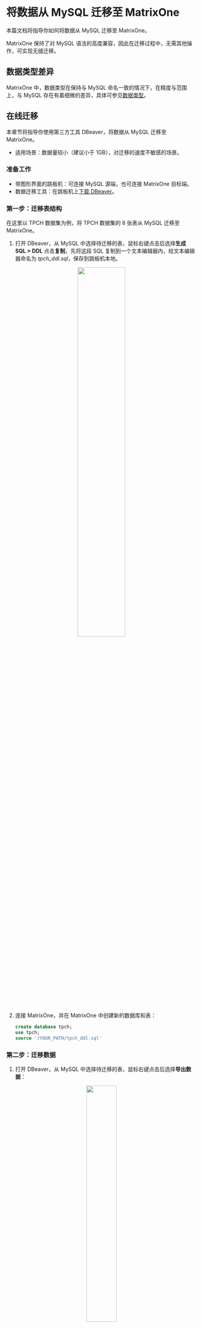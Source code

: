 # 将数据从 MySQL 迁移至 MatrixOne

本篇文档将指导你如何将数据从 MySQL 迁移至 MatrixOne。

MatrixOne 保持了对 MySQL 语法的高度兼容，因此在迁移过程中，无需其他操作，可实现无缝迁移。

## 数据类型差异

MatrixOne 中，数据类型在保持与 MySQL 命名一致的情况下，在精度与范围上，与 MySQL 存在有着细微的差异，具体可参见[数据类型](../Reference/Data-Types/data-types.md)。

## 在线迁移

本章节将指导你使用第三方工具 DBeaver，将数据从 MySQL 迁移至 MatrixOne。

- 适用场景：数据量较小（建议小于 1GB），对迁移的速度不敏感的场景。

### 准备工作

- 带图形界面的跳板机：可连接 MySQL 源端，也可连接 MatrixOne 目标端。
- 数据迁移工具：在跳板机上[下载 DBeaver](https://dbeaver.io/download/)。

### 第一步：迁移表结构

在这里以 TPCH 数据集为例，将 TPCH 数据集的 8 张表从 MySQL 迁移至 MatrixOne。

1. 打开 DBeaver，从 MySQL 中选择待迁移的表，鼠标右键点击后选择**生成 SQL > DDL** 点击**复制**，先将这段 SQL 复制到一个文本编辑器内，给文本编辑器命名为 *tpch_ddl.sql*，保存到跳板机本地。

<div align="center">
<img src=https://community-shared-data-1308875761.cos.ap-beijing.myqcloud.com/artwork/docs/migrate/mysql-1.png width=50% heigth=50%/>
</div>

2. 连接 MatrixOne，并在 MatrixOne 中创建新的数据库和表：

    ```sql
    create database tpch;
    use tpch;
    source '/YOUR_PATH/tpch_ddl.sql'
    ```

### 第二步：迁移数据

1. 打开 DBeaver，从 MySQL 中选择待迁移的表，鼠标右键点击后选择**导出数据**：

<div align="center">
<img src=https://community-shared-data-1308875761.cos.ap-beijing.myqcloud.com/artwork/docs/migrate/mysql-2.png width=40% heigth=40%/>
</div>

2. 在**转化目标 > 导出目标**窗口选择**数据库**，点击**下一步**；在**表映射**窗口选择**目标容器**，目标容器选择 MatrixOne 的数据库 *tpch*：

<div align="center">
<img src=https://community-shared-data-1308875761.cos.ap-beijing.myqcloud.com/artwork/docs/migrate/mysql-3.png width=50% heigth=50%/>
</div>

<div align="center">
<img src=https://community-shared-data-1308875761.cos.ap-beijing.myqcloud.com/artwork/docs/migrate/mysql-4.png width=50% heigth=50%/>
</div>

3. 在**抽取设置**和**数据加载设置**窗口，设置选择抽取和插入的数量，为了触发 MatrixOne 的直接写 S3 策略，建议填写 5000：

<div align="center">
<img src=https://community-shared-data-1308875761.cos.ap-beijing.myqcloud.com/artwork/docs/migrate/mysql-5.png width=50% heigth=50%/>
</div>

<div align="center">
<img src=https://community-shared-data-1308875761.cos.ap-beijing.myqcloud.com/artwork/docs/migrate/mysql-6.png width=50% heigth=50%/>
</div>

4. 完成设置后，DBeaver 开始对数据进行迁移，在完成后 DBeaver 将会提示迁移成功。

### 第三步：检查数据

完成迁移之后，可以采用如下方式检查数据：

- 通过 `select count(*) from <table_name>` 来确认源库与目标库的数据量是否一致。

- 通过相关的查询对比结果，你也可以参见[完成 TPCH 测试](../Test/performance-testing/TPCH-test-with-matrixone.md)查询示例，进行结果对比。

## 离线迁移

本章节将指导你通过离线文件导入到 MatrixOne。

- 适用场景：数据量较大（大于 1GB），对迁移的速度较为敏感的场景。

### 准备工作

- 带图形界面的跳板机：可连接 MySQL 源端，也可连接 MatrixOne 目标端的。
- 数据迁移工具：[下载 DBeaver](https://dbeaver.io/download/) 到跳板机。
- 在 MySQL 服务器端安装 `mysqldump`。如果你不熟悉如何使用 `mysqldump`，可参见 [mysqldump 教程](https://simplebackups.com/blog/the-complete-mysqldump-guide-with-examples/)

### 第一步：迁移表结构

在这里以 TPCH 数据集为例，将 TPCH 数据集的 8 张表从 MySQL 迁移至 MatrixOne。

1. 打开 DBeaver，从 MySQL 中选择待迁移的表，鼠标右键点击后选择**生成 SQL > DDL > 复制**，先将这段 SQL 复制到一个文本编辑器内，给文本编辑器命名为 *tpch_ddl.sql*，保存到跳板机本地。

<div align="center">
<img src=https://community-shared-data-1308875761.cos.ap-beijing.myqcloud.com/artwork/docs/migrate/mysql-1.png width=50% heigth=50%/>
</div>

2. 连接到 MatrixOne，在 MatrixOne 中创建新的数据库和表：

    ```sql
    create database tpch;
    use tpch;
    source '/YOUR_PATH/tpch_ddl.sql'
    ```

### 第二步：迁移数据

在 MatrixOne 中，有两种数据迁移方式可供选择：`INSERT` 和 `LOAD DATA`。当数据量大于 1GB 时，首先推荐使用 `LOAD DATA`，其次可以选择使用 `INSERT`。

#### LOAD DATA

1. 使用 `mysqldump` 将 MySQL 数据表导出为 CSV 格式文件。请确保你对 filepath 路径具有写权限，并检查 `secure_file_priv` 配置：

    ```sql
    mysqldump -u root -p -t -T /{filepath} tpch --fields-terminated-by='|'
    ```

2. 连接到 MatrixOne，将导出的 CSV 数据导入至 MatrixOne：

    ```sql
    mysql> load data infile '/{filepath}/lineitem.txt' INTO TABLE lineitem FIELDS TERMINATED BY '|' lines TERMINATED BY '\n' parallel 'true';
    mysql> load data infile '/{filepath}/nation.txt' INTO TABLE nation FIELDS TERMINATED BY '|' lines TERMINATED BY '\n' parallel 'true';
    mysql> load data infile '/{filepath}/part.txt' INTO TABLE part FIELDS TERMINATED BY '|' lines TERMINATED BY '\n' parallel 'true';
    mysql> load data infile '/{filepath}/customer.txt' INTO TABLE customer FIELDS TERMINATED BY '|' lines TERMINATED BY '\n' parallel 'true';
    mysql> load data infile '/{filepath}/orders.txt' INTO TABLE orders FIELDS TERMINATED BY '|' lines TERMINATED BY '\n' parallel 'true';
    mysql> load data infile '/{filepath}/supplier.txt' INTO TABLE supplier FIELDS TERMINATED BY '|' lines TERMINATED BY '\n' parallel 'true';
    mysql> load data infile '/{filepath}/region.txt' INTO TABLE region FIELDS TERMINATED BY '|' lines TERMINATED BY '\n' parallel 'true';
    mysql> load data infile '/{filepath}/partsupp.txt' INTO TABLE partsupp FIELDS TERMINATED BY '|' lines TERMINATED BY '\n' parallel 'true';
    ```

更多关于 `LOAD DATA` 的操作示例，参见[批量导入](../Develop/import-data/bulk-load/bulk-load-overview.md)。

#### INSERT

`INSERT` 语句需要使用 `mysqldump` 先将逻辑语句导出，再导入到 MatrixOne：

1. 使用 `mysqldump` 导出数据，为了确保插入时触发 MatrixOne 的直接写 S3，建议批量插入尽量大，`net_buffer_length` 这个参数尽量在 10mb 起步：

    ```sql
    mysqldump -t tpch -uroot -p --net_buffer_length=10m > tpch_data.sql
    ```

2. 在 MatrixOne 端，执行该 SQL 文件，期间会有报错信息，但是不影响数据的插入：

    ```
    source '/YOUR_PATH/tpch_data.sql'
    ```

更多关于 `INSERT` 的操作示例，参见[插入数据](../Develop/import-data/insert-data.md)。

### 第三步：检查数据

完成迁移之后，可以采用如下方式检查数据：

- 通过 `select count(*) from <table_name>` 来确认源库与目标库的数据量是否一致。

- 通过相关的查询对比结果，你也可以参见[完成 TPCH 测试](../Test/performance-testing/TPCH-test-with-matrixone.md)查询示例，进行结果对比。

#### 参考示例

如果你是新手，想尝试迁移小数据量的数据，可参见[使用 `source` 命令批量导入数据](../Develop/import-data/bulk-load/using-source.md)。

## 限制

MatrixOne 1.1.0 版本已经支持 MySQL 的建表语句，因此可以顺畅地将 MySQL 表迁移到 MatrixOne 上。不过需要注意，在迁移过程中，不兼容 MySQL 部分关键字，如 `engine=` 等，在 MatrixOne 中会被自动忽略，也不会影响表结构的迁移。

但需要特别注意的是，尽管 MatrixOne 支持 MySQL 建表语句，如果迁移的表中包含不兼容的数据类型、触发器、函数或存储过程，仍需要手动修改。更多详细的兼容性信息，参见 [MySQL 兼容性](../Overview/feature/mysql-compatibility.md)。
